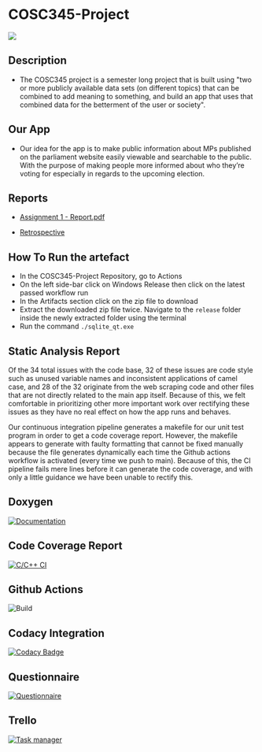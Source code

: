# COSC345-Project
![](https://github.com/Debug-Divas/COSC345-Project/assets/133945255/0ecb8e30-c168-44ce-aae8-2d179e21d62f)


## Description
-   The COSC345 project is a semester long project that is built using "two or more publicly available data sets (on different topics) that can be combined to add meaning to something, and build an app that uses that combined data for the betterment of the user or society".

## Our App
-   Our idea for the app is to make public information about MPs published on the parliament website easily viewable and searchable to the public. With the purpose of making people more informed about who they’re voting for especially in regards to the upcoming election. 

## Reports
-   [Assignment 1 - Report.pdf](https://github.com/Debug-Divas/COSC345-Project/blob/main/Assignment%201%20-%20Report.pdf)

-   [Retrospective](https://github.com/Debug-Divas/COSC345-Project/blob/a8f4f831a3b4ec6060aab7e8cfc9dbcb1ba77f7c/Retrospective%20-%20Debug%20Diva.pdf)

## How To Run the artefact
-   In the COSC345-Project Repository, go to Actions
-   On the left side-bar click on Windows Release then click on the latest passed workflow run
-   In the Artifacts section click on the zip file to download
-   Extract the downloaded zip file twice. Navigate to the `release` folder inside the newly extracted folder using the terminal
-   Run the command `./sqlite_qt.exe`

## Static Analysis Report

Of the 34 total issues with the code base, 32 of these issues are code style such as unused variable names and inconsistent applications of camel case, and 28 of the 32 originate from the web scraping code and other files that are not directly related to the main app itself. Because of this, we felt comfortable in prioritizing other more important work over rectifying these issues as they have no real effect on how the app runs and behaves.

Our continuous integration pipeline generates a makefile for our unit test program in order to get a code coverage report. However, the makefile appears to generate with faulty formatting that cannot be fixed manually because the file generates dynamically each time the Github actions workflow is activated (every time we push to main). Because of this, the CI pipeline fails mere lines before it can generate the code coverage, and with only a little guidance we have been unable to rectify this.

## Doxygen
[![Documentation](https://img.shields.io/badge/Documentation-Doxygen-blue.svg)](https://debug-divas.github.io/COSC345-Project/)

## Code Coverage Report 
[![C/C++ CI](https://codecov.io/gh/Debug-Divas/COSC345-Project/badge.svg?token=NA60E5SJRD)](https://app.codecov.io/gh/Debug-Divas/COSC345-Project)
## Github Actions
![Build](https://github.com/Debug-Divas/COSC345-Project/actions/workflows/windows_release.yml/badge.svg)

## Codacy Integration
[![Codacy Badge](https://app.codacy.com/project/badge/Grade/1d03bbe8a8cf4618b91768661abe8e03)](https://app.codacy.com/gh/Debug-Divas/COSC345-Project/dashboard?utm_source=gh&utm_medium=referral&utm_content=&utm_campaign=Badge_grade)

## Questionnaire
[![Questionnaire](https://img.shields.io/badge/Questionnaire-Google_form-purple.svg)](https://forms.gle/WD8rRjTr6eL4nhxh6)

## Trello
[![Task manager](https://img.shields.io/badge/Task_manager-Trello-red.svg)](https://trello.com/b/0s8Y3Pmd/cosc345)
